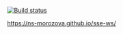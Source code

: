 [![Build status](https://ci.appveyor.com/api/projects/status/tttbso2pq3i8nf9y?svg=true)](https://ci.appveyor.com/project/ns-morozova/sse-ws)

https://ns-morozova.github.io/sse-ws/